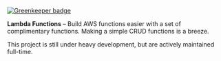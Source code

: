 
[![Greenkeeper badge](https://badges.greenkeeper.io/Bjerkio/lambda-functions.svg)](https://greenkeeper.io/)

**Lambda Functions** – Build AWS functions easier with a set of complimentary functions. Making a simple CRUD functions is a breeze.

This project is still under heavy development, but are actively maintained full-time.
